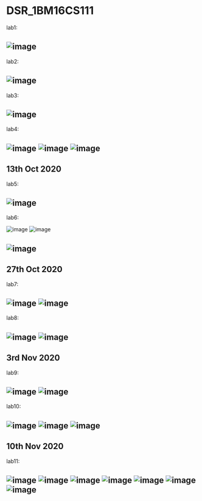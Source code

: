 # DSR_1BM16CS111
lab1:

![image](https://user-images.githubusercontent.com/37868833/94523047-3bdd5e00-024e-11eb-816d-59024ef5be76.png)
---
lab2:

![image](https://user-images.githubusercontent.com/37868833/94523054-3ed84e80-024e-11eb-8e8c-8ffc1e783c0f.png)
---
lab3:

![image](https://user-images.githubusercontent.com/37868833/95165513-bca9d600-07c9-11eb-9fcf-e1e9cdab677f.png)
---
lab4:

![image](https://user-images.githubusercontent.com/37868833/95167527-75bddf80-07cd-11eb-8261-118672ba3c25.png)
![image](https://user-images.githubusercontent.com/37868833/95167539-7a829380-07cd-11eb-8583-a54e43bf2494.png)
![image](https://user-images.githubusercontent.com/37868833/95167542-7ce4ed80-07cd-11eb-9a71-c5ea0b4414e0.png)
---
13th Oct 2020
---
lab5:

![image](https://user-images.githubusercontent.com/37868833/95824990-d5783580-0d4d-11eb-982c-64b1f7acada9.png)
---
lab6:

![image](https://user-images.githubusercontent.com/37868833/95826468-f8a3e480-0d4f-11eb-8908-273ad64a2bb4.png)
![image](https://user-images.githubusercontent.com/37868833/95826473-f9d51180-0d4f-11eb-939a-e97965c6f7c2.png)

![image](https://user-images.githubusercontent.com/37868833/95826476-fb063e80-0d4f-11eb-86cb-2506f136b496.png)
---
27th Oct 2020
---
lab7:

![image](https://user-images.githubusercontent.com/37868833/97264380-dbd8d800-184a-11eb-9e61-1518bbf363fe.png)
![image](https://user-images.githubusercontent.com/37868833/97264501-180c3880-184b-11eb-82f7-362a3125d710.png)
---
lab8:

![image](https://user-images.githubusercontent.com/37868833/97266027-bdc0a700-184d-11eb-8df9-602abb76860e.png)
![image](https://user-images.githubusercontent.com/37868833/97266050-c87b3c00-184d-11eb-898c-782715923939.png)
---
3rd Nov 2020
---
lab9:

![image](https://user-images.githubusercontent.com/37868833/97954670-2bc71a00-1dca-11eb-942a-108648e80b8e.png)
![image](https://user-images.githubusercontent.com/37868833/97955648-adb84280-1dcc-11eb-800a-b472bceafd80.png)
---
lab10:

![image](https://user-images.githubusercontent.com/37868833/97956353-6f238780-1dce-11eb-936e-4298e9652f6a.png)
![image](https://user-images.githubusercontent.com/37868833/97956357-70ed4b00-1dce-11eb-8011-e7bbb0edf4a1.png)
![image](https://user-images.githubusercontent.com/37868833/97956360-72b70e80-1dce-11eb-86ee-1a04448ce070.png)
---
10th Nov 2020
---
lab11:

![image](https://user-images.githubusercontent.com/37868833/98636207-67bf2980-234c-11eb-9b42-e24eeac1cbaa.png)
![image](https://user-images.githubusercontent.com/37868833/98636213-6a218380-234c-11eb-9ebc-4c5bfee27df3.png)
![image](https://user-images.githubusercontent.com/37868833/98636217-6d1c7400-234c-11eb-98f5-91117c313210.png)
![image](https://user-images.githubusercontent.com/37868833/98636226-70affb00-234c-11eb-8fee-314cf6812117.png)
![image](https://user-images.githubusercontent.com/37868833/98636232-74dc1880-234c-11eb-9f16-a1894c0a553a.png)
![image](https://user-images.githubusercontent.com/37868833/98636234-76a5dc00-234c-11eb-817f-4c1091d76a6d.png)
![image](https://user-images.githubusercontent.com/37868833/98636239-79083600-234c-11eb-8155-02de32c13600.png)
---

